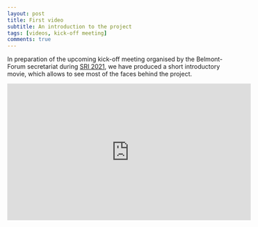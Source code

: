 ```yaml
---
layout: post
title: First video
subtitle: An introduction to the project 
tags: [videos, kick-off meeting]
comments: true
---
```


In preparation of the upcoming kick-off meeting organised by the Belmont-Forum secretariat during [SRI 2021](https://sri2021.org), we have produced a short introductory movie, which allows to see most of the faces behind the project. 

<iframe width="560" height="315" src="https://www.youtube.com/embed/Mg5H7wg0rZk" title="Video player" frameborder="0" allow="accelerometer; autoplay; clipboard-write; encrypted-media; gyroscope; picture-in-picture" allowfullscreen></iframe>
